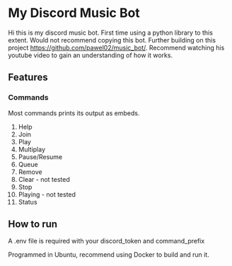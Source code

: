 # My Discord Music Bot

Hi this is my discord music bot. First time using a python library to this extent. Would not recommend copying this bot. Further building on this project https://github.com/pawel02/music_bot/. Recommend watching his youtube video to gain an understanding of how it works.

## Features

### Commands
Most commands prints its output as embeds.

1. Help
2. Join
3. Play
4. Multiplay
5. Pause/Resume
6. Queue
7. Remove 
8. Clear - not tested
9. Stop
10. Playing - not tested
11. Status

## How to run
A .env file is required with your discord_token and command_prefix

Programmed in Ubuntu, recommend using Docker to build and run it. 
